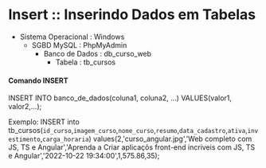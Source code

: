 # Insert :: Inserindo Dados em Tabelas

- Sistema Operacional : Windows
  - SGBD MySQL : PhpMyAdmin
    - Banco de Dados : db_curso_web
      - Tabela : tb_cursos


#### Comando INSERT

INSERT INTO banco_de_dados(coluna1, coluna2, ...) VALUES(valor1, valor2,...);

Exemplo:
INSERT into tb_cursos(`id_curso`,`imagem_curso`,`nome_curso`,`resumo`,`data_cadastro`,`ativa`,`investimento`,`carga_horaria`) values(2,'curso_angular.jpg','Web completo com JS, TS e Angular','Aprenda a Criar aplicaçõs front-end incriveis com JS, TS e Angular','2022-10-22 19:34:00',1,575.86,35);